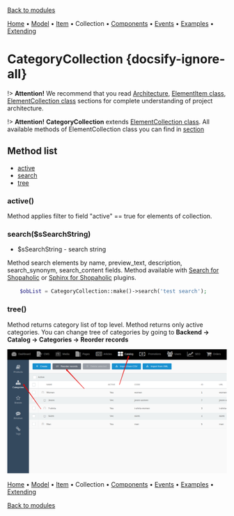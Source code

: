 [Back to modules](modules/home.md)

[Home](modules/category/home.md)
• [Model](modules/category/model/model.md)
• [Item](modules/category/item/item.md)
• Collection
• [Components](modules/category/component/component.md)
• [Events](modules/category/event/event.md)
• [Examples](modules/category/examples/examples.md)
• [Extending](modules/category/extending/extending.md)

# CategoryCollection {docsify-ignore-all}

!> **Attention!**  We recommend that you read [Architecture](architecture/architecture), [ElementItem class](architecture/item-class/item-class.md),
[ElementCollection class](architecture/collection-class/collection-class.md) sections for complete understanding of  project architecture.

!> **Attention!** **CategoryCollection** extends [ElementCollection class](architecture/collection-class/collection-class.md).
All available methods of ElementCollection class you can find in [section](architecture/collection-class/collection-class.md#method-list) 

## Method list

* [active](#active)
* [search](#searchssearchstring)
* [tree](#tree)

### active()

Method applies filter to field "active" == true for elements of collection.

### search($sSearchString)
  * $sSearchString - search string

Method search elements by name, preview_text, description, search_synonym, search_content fields.
Method available with [Search for Shopaholic](plugins/home.md#search-for-shopaholic) or [Sphinx for Shopaholic](plugins/home.md#search-for-shopaholic) plugins.
```php
    $obList = CategoryCollection::make()->search('test search');
```

### tree()

Method returns category list of top level. Method returns only active categories. 
You can change tree of categories by going to **Backend -> Catalog -> Categories -> Reorder records**

![](./../../../assets/images/backend-category-5.png)

[Home](modules/category/home.md)
• [Model](modules/category/model/model.md)
• [Item](modules/category/item/item.md)
• Collection
• [Components](modules/category/component/component.md)
• [Events](modules/category/event/event.md)
• [Examples](modules/category/examples/examples.md)
• [Extending](modules/category/extending/extending.md)

[Back to modules](modules/home.md)
